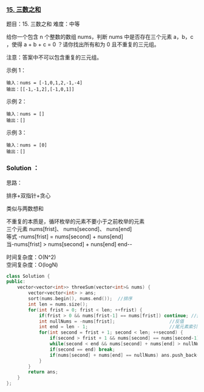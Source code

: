 ### [15. 三数之和](https://leetcode-cn.com/problems/3sum/)

题目：15. 三数之和
难度：中等

给你一个包含 n 个整数的数组 nums，判断 nums 中是否存在三个元素 a，b，c ，使得 a + b + c = 0 ？请你找出所有和为 0 且不重复的三元组。

注意：答案中不可以包含重复的三元组。

 

示例 1：
```
输入：nums = [-1,0,1,2,-1,-4]
输出：[[-1,-1,2],[-1,0,1]]
```

示例 2：
```
输入：nums = []
输出：[]
```

示例 3：
```
输入：nums = [0]
输出：[]
```

### Solution ：

思路：

排序+双指针+贪心

类似与两数想和

不重复的本质是，循环枚举的元素不要小于之前枚举的元素   
三个元素 nums[frist]、 nums[second]、 nuns[end]  
等式 -nums[frist] = nums[second] + nuns[end]  
当-nums[frist] > nums[second] + nuns[end]   end--


时间复杂度：O(N^2)  
空间复杂度：O(logN)

```cpp
class Solution {
public:
    vector<vector<int>> threeSum(vector<int>& nums) {
        vector<vector<int> > ans;
        sort(nums.begin(), nums.end());  //排序
        int len = nums.size();                   
        for(int frist = 0; frist < len; ++frist) {
            if(frist > 0 && nums[frist-1] == nums[frist]) continue; //排除重复
            int nullNums = -nums[frist];                    //反值
            int end = len - 1;                              //尾元素索引
            for(int second = frist + 1; second < len; ++second) {
                if(second > frist + 1 && nums[second] == nums[second-1]) continue;  //排除重复
                while(second < end && nums[second] + nums[end] > nullNums) --end;   //从尾部排除元素
                if(second == end) break;   
                if(nums[second] + nums[end] == nullNums) ans.push_back({nums[frist], nums[second], nums[end]});
            }
        }
        return ans;
    }
};
```